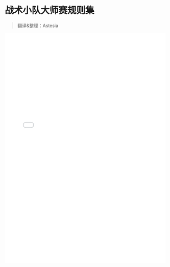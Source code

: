 # 战术小队大师赛规则集

> 翻译&整理：Astesia

<iframe src="./rules.pdf" frameborder=0 width=100% height=720></iframe> 